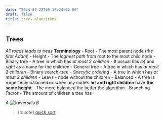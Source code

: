 ```yaml
---
date: "2024-07-22T09:10:24+02:00"
draft: false
title: trees algorithms
---
```


## Trees

*All roads leads to trees* **Terminology** - Root - The most parent node
(*the first Adam*) - Height - The *lognest path* from root to the most
child node - Binary tree - A tree in which has *at most 2 children* - It
ussual has *lef* and *right* as a name for the children - General tree -
A tree in which has *at most 2 children* - Binary search-tree -
*Specyfic ordering* - A tree in which has *at most 2 children* - Leavs -
node without the children - Balanced - A tree is ==perfecly balacned==
when any node’s **lef and right children** have **the same height** -
The more balanced the better the algorithm - Branching Factor - The
amount of children a tree has

*A*
![traversals](/Notes/posts/Algorithms/traversals)
*B*

> \[!quote\] [quick sort](/Notes/posts/Algorithms/quick_sort)
